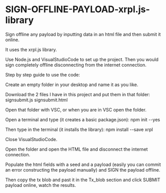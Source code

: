# SIGN-OFFLINE-PAYLOAD-xrpl.js-library
Sign offline any payload by inputting data in an html file and then submit it online.

It uses the xrpl.js library.

Use Node.js and VisualStudioCode to set up the project. Then you would sign completely offline disconnecting from the internet connection. 

Step by step guide to use the code:

Create an empty folder in your desktop and name it as you like.

Download the 2 files I have in this project and put them in that folder: signsubmit.js signsubmit.html

Open that folder with VSC, or when you are in VSC open the folder.

Open a terminal and type (it creates a basic package.json): npm init --yes

Then type in the terminal (it installs the library): npm install --save xrpl

Close VisualStudioCode.

Open the folder and open the HTML file and disconnect the internet connection.

Populate the html fields with a seed and a payload (easily you can commit an error constructing the payload manually) and SIGN the payload offline.

Then copy the tx blob and past it in the Tx_blob section and click SUBMIT payload online, watch the results.
